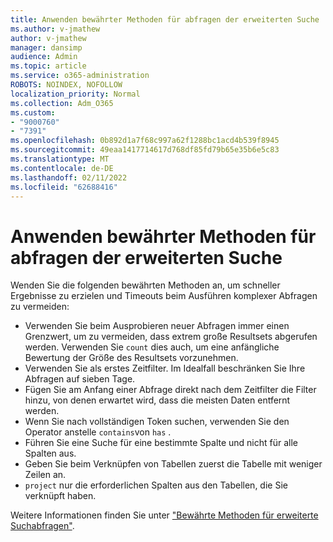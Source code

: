 ```yaml
---
title: Anwenden bewährter Methoden für abfragen der erweiterten Suche
ms.author: v-jmathew
author: v-jmathew
manager: dansimp
audience: Admin
ms.topic: article
ms.service: o365-administration
ROBOTS: NOINDEX, NOFOLLOW
localization_priority: Normal
ms.collection: Adm_O365
ms.custom:
- "9000760"
- "7391"
ms.openlocfilehash: 0b892d1a7f68c997a62f1288bc1acd4b539f8945
ms.sourcegitcommit: 49eaa1417714617d768df85fd79b65e35b6e5c83
ms.translationtype: MT
ms.contentlocale: de-DE
ms.lasthandoff: 02/11/2022
ms.locfileid: "62688416"
---
```

# <a name="apply-best-practices-for-advanced-hunting-queries"></a>Anwenden bewährter Methoden für abfragen der erweiterten Suche

Wenden Sie die folgenden bewährten Methoden an, um schneller Ergebnisse zu erzielen und Timeouts beim Ausführen komplexer Abfragen zu vermeiden:

- Verwenden Sie beim Ausprobieren neuer Abfragen immer einen Grenzwert, um zu vermeiden, dass extrem große Resultsets abgerufen werden. Verwenden Sie `count` dies auch, um eine anfängliche Bewertung der Größe des Resultsets vorzunehmen.
- Verwenden Sie als erstes Zeitfilter. Im Idealfall beschränken Sie Ihre Abfragen auf sieben Tage.
- Fügen Sie am Anfang einer Abfrage direkt nach dem Zeitfilter die Filter hinzu, von denen erwartet wird, dass die meisten Daten entfernt werden.
- Wenn Sie nach vollständigen Token suchen, verwenden Sie den Operator anstelle `contains`von `has` .
- Führen Sie eine Suche für eine bestimmte Spalte und nicht für alle Spalten aus.
- Geben Sie beim Verknüpfen von Tabellen zuerst die Tabelle mit weniger Zeilen an.
- `project` nur die erforderlichen Spalten aus den Tabellen, die Sie verknüpft haben.

Weitere Informationen finden Sie unter ["Bewährte Methoden für erweiterte Suchabfragen"](https://go.microsoft.com/fwlink/?linkid=2144812).
